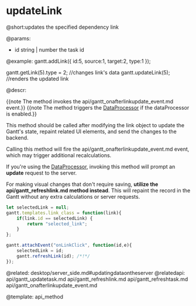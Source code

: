 updateLink
=============

@short:updates the specified dependency link
	

@params:
- id	string | number	the task id

@example: 
gantt.addLink({
	id:5, 
    source:1, 
    target:2, 
    type:1
});

gantt.getLink(5).type = 2; //changes link's data
gantt.updateLink(5); //renders the updated link



@descr:

{{note The method invokes the api/gantt_onafterlinkupdate_event.md event.}}
{{note The method triggers the [DataProcessor](desktop/server_side.md) if the dataProcessor is enabled.}}

This method should be called after modifying the link object to update the Gantt's state, repaint related UI elements, and send the changes to the backend.

Calling this method will fire the api/gantt_onafterlinkupdate_event.md event, which may trigger additional recalculations.

If you're using the [DataProcessor](desktop/server_side.md), invoking this method will prompt an **update** request to the server.

For making visual changes that don't require saving, **utilize the api/gantt_refreshlink.md method instead**. This will repaint the record in the Gantt without any extra calculations or server requests.

~~~js
let selectedLink = null;
gantt.templates.link_class = function(link){
	if(link.id == selectedLink) {
		return "selected_link";
	}
};

gantt.attachEvent("onLinkClick", function(id,e){
	selectedLink = id;
	gantt.refreshLink(id); /*!*/
});
~~~


@related:
	desktop/server_side.md#updatingdataontheserver
@relatedapi:
	api/gantt_updatetask.md
	api/gantt_refreshlink.md
    api/gantt_refreshtask.md
	api/gantt_onafterlinkupdate_event.md

@template:	api_method